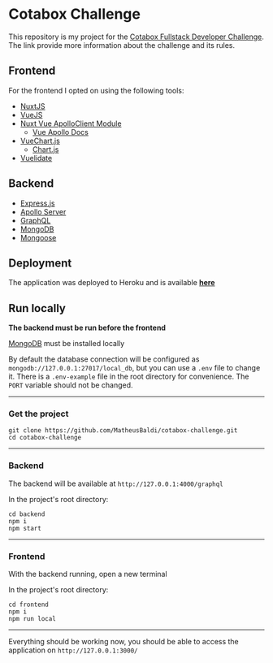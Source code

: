 # Cotabox Challenge

This repository is my project for the [Cotabox Fullstack Developer Challenge](https://github.com/Cotabox/fullstack-challenge). The link provide more information about the challenge and its rules.

## Frontend
For the frontend I opted on using the following tools:
* [NuxtJS](https://nuxtjs.org/)
* [VueJS](https://vuejs.org/)
* [Nuxt Vue ApolloClient Module](https://github.com/nuxt-community/apollo-module)
    * [Vue Apollo Docs](https://vue-apollo.netlify.com/guide/)
* [VueChart.js](https://vue-chartjs.org/)
    * [Chart.js](https://www.chartjs.org/)
* [Vuelidate](https://vuelidate.netlify.com/)


## Backend

* [Express.js](https://expressjs.com/)
* [Apollo Server](https://www.apollographql.com/docs/apollo-server/)
* [GraphQL](https://graphql.org/)
* [MongoDB](https://www.mongodb.com)
* [Mongoose](https://mongoosejs.com/)


## Deployment
The application was deployed to Heroku and is available [**here**](https://cotabox-challenge.herokuapp.com/)


## Run locally



**The backend must be run before the frontend**

[MongoDB](https://www.mongodb.com) must be installed locally

By default the database connection will be configured as `mongodb://127.0.0.1:27017/local_db`, but you can use a `.env` file to change it. There is a `.env-example` file in the root directory for convenience. The `PORT` variable should not be changed.

---

### Get the project

```
git clone https://github.com/MatheusBaldi/cotabox-challenge.git
cd cotabox-challenge 
```

---

### Backend

The backend will be available at `http://127.0.0.1:4000/graphql`

In the project's root directory:
```
cd backend
npm i
npm start
```

---

### Frontend

With the backend running, open a new terminal

In the project's root directory:
```
cd frontend
npm i
npm run local
```

---

Everything should be working now, you should be able to access the application on `http://127.0.0.1:3000/`